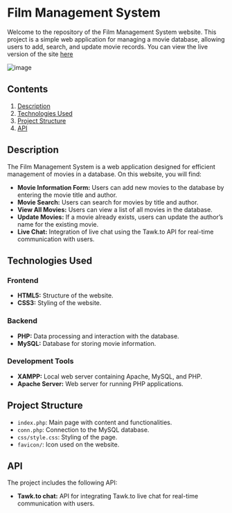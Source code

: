 # Film Management System

Welcome to the repository of the Film Management System website. This project is a simple web application for managing a movie database, allowing users to add, search, and update movie records. You can view the live version of the site [here](http://app-filmy.wz.cz:8080)

![image](https://github.com/user-attachments/assets/e674efb0-d9d0-4d1c-b87a-a7135bae445b)

## Contents

1. [Description](#description)
2. [Technologies Used](#technologies-used)
3. [Project Structure](#project-structure)
4. [API](#api)

## Description

The Film Management System is a web application designed for efficient management of movies in a database. On this website, you will find:

- **Movie Information Form:** Users can add new movies to the database by entering the movie title and author.
- **Movie Search:** Users can search for movies by title and author.
- **View All Movies:** Users can view a list of all movies in the database.
- **Update Movies:** If a movie already exists, users can update the author’s name for the existing movie.
- **Live Chat:** Integration of live chat using the Tawk.to API for real-time communication with users.

## Technologies Used

### Frontend

- **HTML5:** Structure of the website.
- **CSS3:** Styling of the website.

### Backend

- **PHP:** Data processing and interaction with the database.
- **MySQL:** Database for storing movie information.

### Development Tools

- **XAMPP:** Local web server containing Apache, MySQL, and PHP.
- **Apache Server:** Web server for running PHP applications.

## Project Structure

- `index.php`: Main page with content and functionalities.
- `conn.php`: Connection to the MySQL database.
- `css/style.css`: Styling of the page.
- `favicon/`: Icon used on the website.

## API

The project includes the following API:

- **Tawk.to chat:** API for integrating Tawk.to live chat for real-time communication with users.

